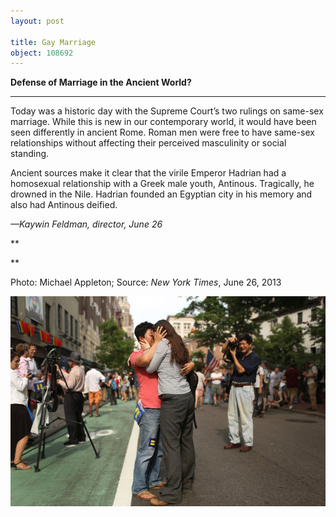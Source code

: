 ```yaml
---
layout: post

title: Gay Marriage
object: 108692
---
```

**Defense of Marriage in the Ancient World?**

****

Today was a historic day with the Supreme Court’s two rulings on same-sex marriage. While this is new in our contemporary world, it would have been seen differently in ancient Rome. Roman men were free to have same-sex relationships without affecting their perceived masculinity or social standing. 

Ancient sources make it clear that the virile Emperor Hadrian had a homosexual relationship with a Greek male youth, Antinous. Tragically, he drowned in the Nile. Hadrian founded an Egyptian city in his memory and also had Antinous deified.

*—Kaywin Feldman, director, June 26*

**

**

Photo: Michael Appleton; Source: *New York Times*, June 26, 2013

![](../images/NewsFlash_Feldman_Hadrian6.26EDIT-1.jpeg)
